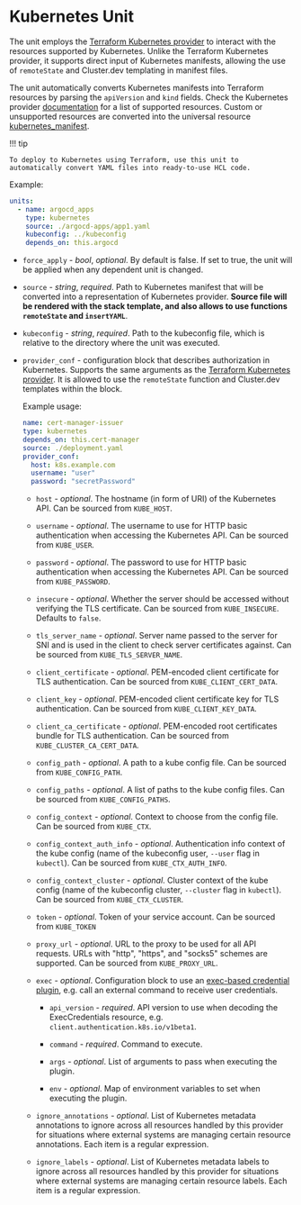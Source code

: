 # Kubernetes Unit

The unit employs the [Terraform Kubernetes provider](https://registry.terraform.io/providers/hashicorp/kubernetes/latest/docs) to interact with the resources supported by Kubernetes. Unlike the Terraform Kubernetes provider, it supports direct input of Kubernetes manifests, allowing the use of `remoteState` and Cluster.dev templating in manifest files.

The unit automatically converts Kubernetes manifests into Terraform resources by parsing the `apiVersion` and `kind` fields. Check the Kubernetes provider [documentation](https://registry.terraform.io/providers/hashicorp/kubernetes/latest/docs) for a list of supported resources. Custom or unsupported resources are converted into the universal resource [kubernetes_manifest](https://registry.terraform.io/providers/hashicorp/kubernetes/latest/docs/resources/manifest).

!!! tip

    To deploy to Kubernetes using Terraform, use this unit to automatically convert YAML files into ready-to-use HCL code.


Example:

```yaml
units:
  - name: argocd_apps
    type: kubernetes
    source: ./argocd-apps/app1.yaml
    kubeconfig: ../kubeconfig
    depends_on: this.argocd
```

* `force_apply` - *bool*, *optional*. By default is false. If set to true, the unit will be applied when any dependent unit is changed.

* `source` - *string*, *required*. Path to Kubernetes manifest that will be converted into a representation of Kubernetes  provider. **Source file will be rendered with the stack template, and also allows to use functions `remoteState` and `insertYAML`**.

* `kubeconfig` - *string*, *required*. Path to the kubeconfig file, which is relative to the directory where the unit was executed.

* `provider_conf` - configuration block that describes authorization in Kubernetes. Supports the same arguments as the [Terraform Kubernetes provider](https://registry.terraform.io/providers/hashicorp/kubernetes/latest/docs#argument-reference). It is allowed to use the `remoteState` function and Cluster.dev templates within the block. 

    Example usage:

    ```yaml
    name: cert-manager-issuer
    type: kubernetes
    depends_on: this.cert-manager
    source: ./deployment.yaml
    provider_conf:
      host: k8s.example.com
      username: "user"
      password: "secretPassword"
    ```

    * `host` - *optional*. The hostname (in form of URI) of the Kubernetes API. Can be sourced from `KUBE_HOST`.

    * `username` - *optional*. The username to use for HTTP basic authentication when accessing the Kubernetes API. Can be sourced from `KUBE_USER`.

    * `password` - *optional*. The password to use for HTTP basic authentication when accessing the Kubernetes API. Can be sourced from `KUBE_PASSWORD`.

    * `insecure` - *optional*. Whether the server should be accessed without verifying the TLS certificate. Can be sourced from `KUBE_INSECURE`. Defaults to `false`.

    * `tls_server_name` - *optional*. Server name passed to the server for SNI and is used in the client to check server certificates against. Can be sourced from `KUBE_TLS_SERVER_NAME`.

    * `client_certificate` - *optional*. PEM-encoded client certificate for TLS authentication. Can be sourced from `KUBE_CLIENT_CERT_DATA`.

    * `client_key` - *optional*. PEM-encoded client certificate key for TLS authentication. Can be sourced from `KUBE_CLIENT_KEY_DATA`.

    * `client_ca_certificate` - *optional*. PEM-encoded root certificates bundle for TLS authentication. Can be sourced from `KUBE_CLUSTER_CA_CERT_DATA`.

    * `config_path` - *optional*. A path to a kube config file. Can be sourced from `KUBE_CONFIG_PATH`.

    * `config_paths` - *optional*. A list of paths to the kube config files. Can be sourced from `KUBE_CONFIG_PATHS`.

    * `config_context` - *optional*. Context to choose from the config file. Can be sourced from `KUBE_CTX`.

    * `config_context_auth_info` - *optional*. Authentication info context of the kube config (name of the kubeconfig user, `--user` flag in `kubectl`). Can be sourced from `KUBE_CTX_AUTH_INFO`.

    * `config_context_cluster` - *optional*. Cluster context of the kube config (name of the kubeconfig cluster, `--cluster` flag in `kubectl`). Can be sourced from `KUBE_CTX_CLUSTER`.

    * `token` - *optional*. Token of your service account. Can be sourced from `KUBE_TOKEN`

    * `proxy_url` - *optional*. URL to the proxy to be used for all API requests. URLs with "http", "https", and "socks5" schemes are supported. Can be sourced from `KUBE_PROXY_URL`.

    * `exec` - *optional*. Configuration block to use an [exec-based credential plugin](https://kubernetes.io/docs/reference/access-authn-authz/authentication/#client-go-credential-plugins), e.g. call an external command to receive user credentials.

        * `api_version` - *required*. API version to use when decoding the ExecCredentials resource, e.g. `client.authentication.k8s.io/v1beta1`.

        * `command` - *required*. Command to execute.

        * `args` - *optional*. List of arguments to pass when executing the plugin.

        * `env` - *optional*. Map of environment variables to set when executing the plugin.
    
    * `ignore_annotations` - *optional*.  List of Kubernetes metadata annotations to ignore across all resources handled by this provider for situations where external systems are managing certain resource annotations. Each item is a regular expression.

    * `ignore_labels` - *optional*. List of Kubernetes metadata labels to ignore across all resources handled by this provider for situations where external systems are managing certain resource labels. Each item is a regular expression.




